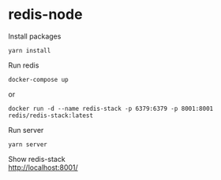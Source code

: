 # redis-node

Install packages
```shell
yarn install
```

Run redis
```shell
docker-compose up 
```
or
```shell
docker run -d --name redis-stack -p 6379:6379 -p 8001:8001 redis/redis-stack:latest
```

Run server
```shell
yarn server
```

Show redis-stack
<br>
[http://localhost:8001/](http://localhost:8001/)


